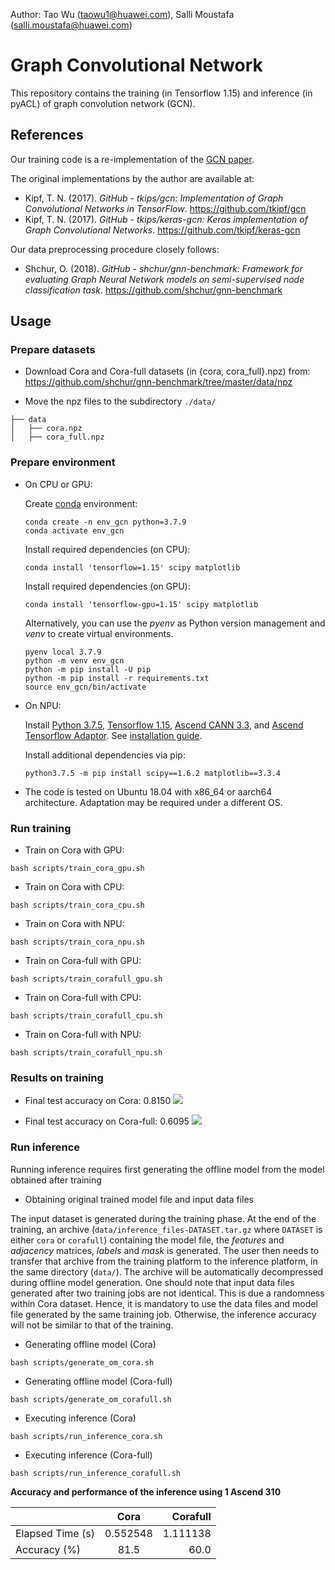 Author: Tao Wu (taowu1@huawei.com), Salli Moustafa (salli.moustafa@huawei.com)


# Graph Convolutional Network

This repository contains the training (in Tensorflow 1.15) and inference (in pyACL) of graph convolution network (GCN). 

## References
Our training code is a re-implementation of the [GCN paper](https://arxiv.org/abs/1609.02907). 

The original implementations by the author are available at:
- Kipf, T. N. (2017). *GitHub - tkips/gcn: Implementation of Graph Convolutional Networks in TensorFlow*. <https://github.com/tkipf/gcn>
- Kipf, T. N. (2017). *GitHub - tkips/keras-gcn: Keras implementation of Graph Convolutional Networks*. <https://github.com/tkipf/keras-gcn>

Our data preprocessing procedure closely follows:
- Shchur, O. (2018). *GitHub - shchur/gnn-benchmark: Framework for evaluating Graph Neural Network models on semi-supervised node classification task*. <https://github.com/shchur/gnn-benchmark>


## Usage

### Prepare datasets

- Download Cora and Cora-full datasets (in \{cora, cora_full\}.npz) from: <https://github.com/shchur/gnn-benchmark/tree/master/data/npz>

- Move the npz files to the subdirectory `./data/`
```
├── data
│   ├── cora.npz
│   ├── cora_full.npz
```

### Prepare environment

- On CPU or GPU:

  Create [conda](https://docs.conda.io/en/latest/miniconda.html) environment:
  ```
  conda create -n env_gcn python=3.7.9
  conda activate env_gcn
  ```
  
  Install required dependencies (on CPU):
  ```
  conda install 'tensorflow=1.15' scipy matplotlib
  ```
  
  Install required dependencies (on GPU):
  ```
  conda install 'tensorflow-gpu=1.15' scipy matplotlib
  ```
  
  Alternatively, you can use the *pyenv* as Python version management and *venv* to create virtual environments.
  ```
  pyenv local 3.7.9
  python -m venv env_gcn
  python -m pip install -U pip
  python -m pip install -r requirements.txt
  source env_gcn/bin/activate
  ```
   
- On NPU:

  Install [Python 3.7.5](https://www.python.org/downloads/release/python-375/), [Tensorflow 1.15](https://www.tensorflow.org/install), [Ascend CANN 3.3](https://www.hiascend.com/software/cann/community), and [Ascend Tensorflow Adaptor](https://www.hiascend.com/software/ai-frameworks/community). See [installation guide](https://support.huaweicloud.com/intl/en-us/instg-cli-cann330/atlasrun_03_0002.html).
  
  Install additional dependencies via pip:
  ```
  python3.7.5 -m pip install scipy==1.6.2 matplotlib==3.3.4
  ```
  
- The code is tested on Ubuntu 18.04 with x86_64 or aarch64 architecture. Adaptation may be required under a different OS. 

  
### Run training

- Train on Cora with GPU:
```
bash scripts/train_cora_gpu.sh
```

- Train on Cora with CPU:
```
bash scripts/train_cora_cpu.sh
```

- Train on Cora with NPU:
```
bash scripts/train_cora_npu.sh
```

- Train on Cora-full with GPU:
```
bash scripts/train_corafull_gpu.sh
```

- Train on Cora-full with CPU:
```
bash scripts/train_corafull_cpu.sh
```

- Train on Cora-full with NPU:
```
bash scripts/train_corafull_npu.sh
```

### Results on training

- Final test accuracy on Cora: 0.8150 ![](./images/training-metrics-cora.png)

- Final test accuracy on Cora-full: 0.6095 ![](./images/training-metrics-corafull.png)



### Run inference
Running inference requires first generating the offline model from the model obtained after training

- Obtaining original trained model file and input data files

The input dataset is generated during the training phase. At the end of the training, an archive (`data/inference_files-DATASET.tar.gz` where `DATASET` is either `cora` or `corafull`) containing the model file, the *features* and *adjacency* matrices, *labels* and *mask* is generated. The user then needs to transfer that archive from the training platform to the inference platform, in the same directory (`data/`). The archive will be automatically decompressed during offline model generation. One should note that input data files generated after two training jobs are not identical. This is due a randomness within Cora dataset. Hence, it is mandatory to use the data files and model file generated by the same training job. Otherwise, the inference accuracy will not be similar to that of the training.

- Generating offline model (Cora)
```
bash scripts/generate_om_cora.sh
```

- Generating offline model (Cora-full)
```
bash scripts/generate_om_corafull.sh
```

- Executing inference (Cora)
```
bash scripts/run_inference_cora.sh
```

- Executing inference (Cora-full)
```
bash scripts/run_inference_corafull.sh
```

**Accuracy and performance of the inference using 1 Ascend 310**

|                    | Cora     | Corafull  |
| ------------- |:-------------:| -----:    |
| Elapsed Time (s)   | 0.552548 | 1.111138  |
| Accuracy (\%)      | 81.5     |   60.0    |
